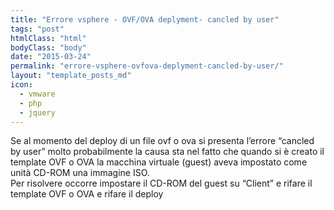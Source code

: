```yaml
---
title: "Errore vsphere - OVF/OVA deplyment- cancled by user"
tags: "post"
htmlClass: "html"
bodyClass: "body"
date: "2015-03-24"
permalink: "errore-vsphere-ovfova-deplyment-cancled-by-user/"
layout: "template_posts_md"
icon:
  - vmware
  - php
  - jquery
---
```

<p>Se al momento del deploy di un file ovf o ova si presenta l&#8217;errore &#8220;cancled by user&#8221; molto probabilmente la causa sta nel fatto che quando si è creato il template OVF o OVA la macchina virtuale (guest) aveva impostato come unità CD-ROM una immagine ISO.<br />
Per risolvere occorre impostare il CD-ROM del guest su &#8220;Client&#8221; e rifare il template OVF o OVA e rifare il deploy</p>

